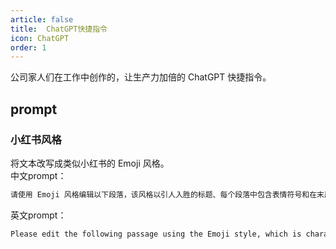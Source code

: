 ```yaml
---
article: false
title:  ChatGPT快捷指令
icon: ChatGPT
order: 1
---
```


公司家人们在工作中创作的，让生产力加倍的 ChatGPT 快捷指令。

## prompt

### 小红书风格
将文本改写成类似小红书的 Emoji 风格。  
中文prompt：
```html
请使用 Emoji 风格编辑以下段落，该风格以引人入胜的标题、每个段落中包含表情符号和在末尾添加相关标签为特点。请确保保持原文的意思。
```
英文prompt：
```html
Please edit the following passage using the Emoji style, which is characterized by captivating headlines, the inclusion of emoticons in each paragraph, and the addition of relevant tags at the end. Be sure to maintain the original meaning of the text. Please begin by editing the following text: [小红书内容]
```